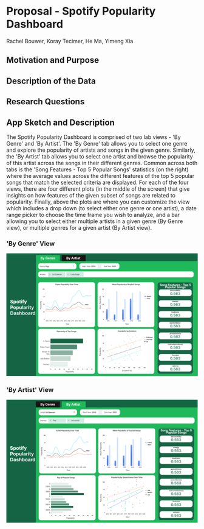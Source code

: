 # Proposal - Spotify Popularity Dashboard

Rachel Bouwer, Koray Tecimer, He Ma, Yimeng Xia

## Motivation and Purpose

## Description of the Data

## Research Questions

## App Sketch and Description

The Spotify Popularity Dashboard is comprised of two lab views - 'By Genre' and 'By Artist'. The 'By Genre' tab allows you to select one genre and explore the popularity of artists and songs in the given genre. Similarly, the 'By Artist' tab allows you to select one artist and browse the popularity of this artist across the songs in their different genres. Common across both tabs is the 'Song Features - Top 5 Popular Songs' statistics (on the right) where the average values across the different features of the top 5 popular songs that match the selected criteria are displayed. For each of the four views, there are four different plots (in the middle of the screen) that give insights on how features of the given subset of songs are related to popularity. Finally, above the plots are where you can customize the view which includes a drop down (to select either one genre or one artist), a date range picker to choose the time frame you wish to analyze, and a bar allowing you to select either multiple artists in a given genre (By Genre view), or multiple genres for a given artist (By Artist view).

### 'By Genre' View

 !["By Genre view"](../img/sketch_genre.png)

### 'By Artist' View

 !["By Artist view"](../img/sketch_artist.png)